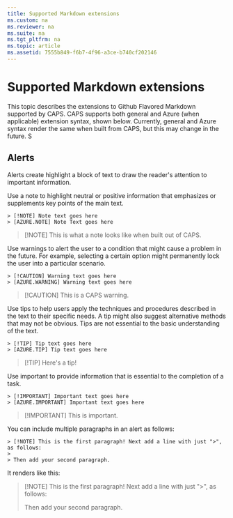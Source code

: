 ```yaml
---
title: Supported Markdown extensions
ms.custom: na
ms.reviewer: na
ms.suite: na
ms.tgt_pltfrm: na
ms.topic: article
ms.assetid: 7555b849-f6b7-4f96-a3ce-b740cf202146
---
```

# Supported Markdown extensions
This topic describes the extensions to Github Flavored Markdown supported by CAPS. CAPS supports both general and Azure (when applicable) extension syntax, shown below. Currently, general and Azure syntax render the same when built from CAPS, but this may change in the future. S 

## Alerts
Alerts create highlight a block of text to draw the reader's attention to important information.

Use a note to  highlight neutral or positive information that emphasizes or supplements key points of the main text.
```
> [!NOTE] Note text goes here
> [AZURE.NOTE] Note Text goes here
```

> [!NOTE] This is what a note looks like when built out of CAPS.

Use warnings to alert the user to a condition that might cause a problem in the future. For example, selecting a certain option might permanently lock the user into a particular scenario.

```
> [!CAUTION] Warning text goes here
> [AZURE.WARNING] Warning text goes here
```

>  [!CAUTION] This is a CAPS warning.

Use tips to help users apply the techniques and procedures described in the text to their specific needs. A tip might also suggest alternative methods that may not be obvious. Tips are not essential to the basic understanding of the text.

```
> [!TIP] Tip text goes here
> [AZURE.TIP] Tip text goes here

```
> [!TIP] Here's a tip!

Use important to provide information that is essential to the completion of a task.

```
> [!IMPORTANT] Important text goes here
> [AZURE.IMPORTANT] Important text goes here

```
> [!IMPORTANT]  This is important.

You can include multiple paragraphs in an alert as follows:


```
> [!NOTE] This is the first paragraph! Next add a line with just ">", as follows:
>
> Then add your second paragraph.
```

It renders like this:

> [!NOTE] This is the first paragraph! Next add a line with just ">", as follows:
>
> Then add your second paragraph.

